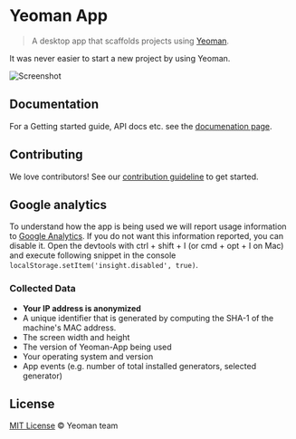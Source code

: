 # Yeoman App

> A desktop app that scaffolds projects using [Yeoman](https://github.com/yeoman/yeoman).


It was never easier to start a new project by using Yeoman.

![Screenshot](http://i.imgur.com/QHYXruQ.jpg)


## Documentation

For a Getting started guide, API docs etc. see the [documenation page](./docs).


## Contributing

We love contributors! See our [contribution guideline](http://yeoman.io/contributing/) to get started.


## Google analytics

To understand how the app is being used we will report usage information to [Google Analytics](http://www.google.com/analytics). If you do not want this information reported, you can disable it. Open the devtools with ctrl + shift + I (or cmd + opt + I on Mac) and execute following snippet in the console `localStorage.setItem('insight.disabled', true)`.


### Collected Data

- **Your IP address is anonymized**
- A unique identifier that is generated by computing the SHA-1 of the machine's MAC address.
- The screen width and height
- The version of Yeoman-App being used
- Your operating system and version
- App events (e.g. number of total installed generators, selected generator)

## License

[MIT License](http://opensource.org/licenses/mit-license.php)  © Yeoman team
